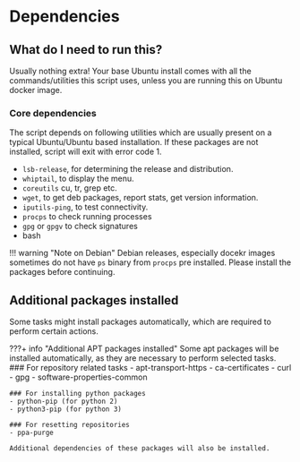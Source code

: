 # Dependencies

## What do I need to run this?

Usually nothing extra! Your base Ubuntu install comes with all the commands/utilities this script uses, unless you are running this on Ubuntu docker image.

### Core dependencies

The script depends on following utilities which are usually present on a typical Ubuntu/Ubuntu based installation. If these packages are not installed, script will exit with error code 1.

- `lsb-release`, for determining the release and distribution.
- `whiptail`, to display the menu.
- `coreutils` cu, tr, grep etc.
- `wget`, to get deb packages, report stats, get version information.
- `iputils-ping`, to test connectivity.
- `procps` to check running processes
- `gpg` or `gpgv` to check signatures
- bash

!!! warning "Note on Debian"
    Debian releases, especially docekr images sometimes do not have `ps` binary from `procps` pre installed. Please install the packages before continuing.

## Additional packages installed

Some tasks might install packages automatically, which are required to perform certain actions.

???+ info "Additional APT packages installed"
    Some apt packages will be installed automatically, as they are necessary to perform selected tasks.
    ### For repository related tasks
    - apt-transport-https
    - ca-certificates
    - curl
    - gpg
    - software-properties-common

    ### For installing python packages
    - python-pip (for python 2)
    - python3-pip (for python 3)

    ### For resetting repositories
    - ppa-purge

    Additional dependencies of these packages will also be installed.
